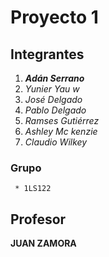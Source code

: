 # Proyecto 1
## Integrantes
1. *__Adán Serrano__*
2. *Yunier Yau w*
3. *José Delgado*
4. *Pablo Delgado*
5. *Ramses Gutiérrez*
6. *Ashley Mc kenzie*
7. *Claudio Wilkey*
### Grupo 
     * 1LS122
     
     
 ## Profesor
 __JUAN ZAMORA__
